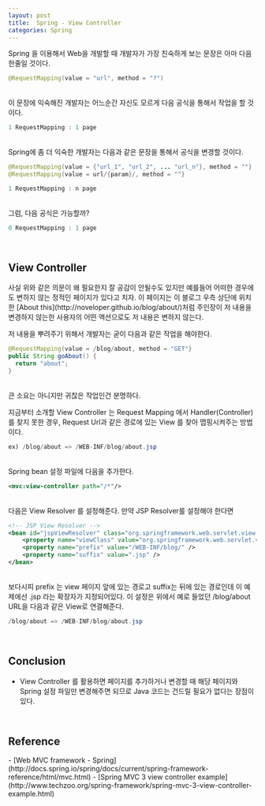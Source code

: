 ```yaml
---
layout: post
title:  Spring - View Controller
categories: Spring
---
```


Spring 을 이용해서 Web을 개발할 때 개발자가 가장 친숙하게 보는 문장은 아마 다음 한줄일 것이다.

```java
@RequestMapping(value = "url", method = "?")
```

<br>
이 문장에 익숙해진 개발자는 어느순간 자신도 모르게 다음 공식을 통해서 작업을 할 것이다.

```java
1 RequestMapping : 1 page
```
<br>
Spring에 좀 더 익숙한 개발자는 다음과 같은 문장을 통해서 공식을 변경할 것이다.

```java
@RequestMapping(value = {"url_1", "url_2", ... "url_n"}, method = ""}
@RequestMapping(value = url/{param}/, method = ""}
```

```java
1 RequestMapping : n page
```

<br>
그럼, 다음 공식은 가능할까?

```java
0 RequestMapping : 1 page
```

<br>
<h2>View Controller</h2>
사실 위와 같은 의문이 왜 필요한지 잘 공감이 안될수도 있지만 예를들어 어떠한 경우에도 변하지 않는 정적인 페이지가 있다고 치자. 이 페이지는 이 블로그 우측 상단에 위치한 [About this](http://noveloper.github.io/blog/about/)처럼 주인장이 저 내용을 변경하지 않는한 사용자의 어떤 액션으로도 저 내용은 변하지 않는다.

저 내용을 뿌려주기 위해서 개발자는 굳이 다음과 같은 작업을 해야한다.

```java
@RequestMapping(value = /blog/about, method = "GET"}
public String goAbout() {
  return "about";
}
```

<br>
큰 소요는 아니지만 귀찮은 작업인건 분명하다. 

지금부터 소개할 View Controller 는 Request Mapping 에서 Handler(Controller)를 찾지 못한 경우, Request Url과 같은 경로에 있는 View 를 찾아 맵핑시켜주는 방법이다.

```java
ex) /blog/about => /WEB-INF/blog/about.jsp
```

<br>
Spring bean 설정 파일에 다음을 추가한다.

```xml
<mvc:view-controller path="/*"/>
```

<br>
다음은 View Resolver 를 설정해준다. 만약 JSP Resolver를 설정해야 한다면

```xml
<!-- JSP View Resolver -->
<bean id="jspViewResolver" class="org.springframework.web.servlet.view.UrlBasedViewResolver">
	<property name="viewClass" value="org.springframework.web.servlet.view.JstlView" />
	<property name="prefix" value="/WEB-INF/blog/" />
	<property name="suffix" value=".jsp" />
</bean>
```

<br>
보다시피 prefix 는 view 페이지 앞에 있는 경로고 suffix는 뒤에 있는 경로인데 이 예제에선 .jsp 라는 확장자가 지정되어있다.
이 설정은 위에서 예로 들었던 /blog/about URL을 다음과 같은 View로 연결해준다.

```java
/blog/about => /WEB-INF/blog/about.jsp
```

<br>
<h2>Conclusion</h2>

- View Controller 를 활용하면 페이지를 추가하거나 변경할 때 해당 페이지와 Spring 설정 파일만 변경해주면 되므로 Java 코드는 건드릴 필요가 없다는 장점이 있다. 


<br>
<h2>Reference</h2>
- [Web MVC framework - Spring](http://docs.spring.io/spring/docs/current/spring-framework-reference/html/mvc.html)
- [Spring MVC 3 view controller example](http://www.techzoo.org/spring-framework/spring-mvc-3-view-controller-example.html)
